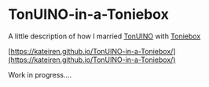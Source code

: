 # TonUINO-in-a-Toniebox
A little description of how I married [TonUINO](https://www.tonuino.de/) with [Toniebox](https://tonies.de/toniebox/)

[https://kateiren.github.io/TonUINO-in-a-Toniebox/](https://kateiren.github.io/TonUINO-in-a-Toniebox/)

Work in progress....
